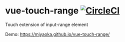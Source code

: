 # vue-touch-range [![CircleCI](https://circleci.com/gh/miyaoka/vue-touch-range.svg?style=svg)](https://circleci.com/gh/miyaoka/vue-touch-range)

Touch extension of input-range element

Demo: https://miyaoka.github.io/vue-touch-range/
